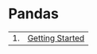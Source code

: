 # Pandas
<table>
  <tr>
    <td>1.</td>
    <td><a href="1-GettingStarted.ipynb">Getting Started</a></td>
  </tr>
</table>

